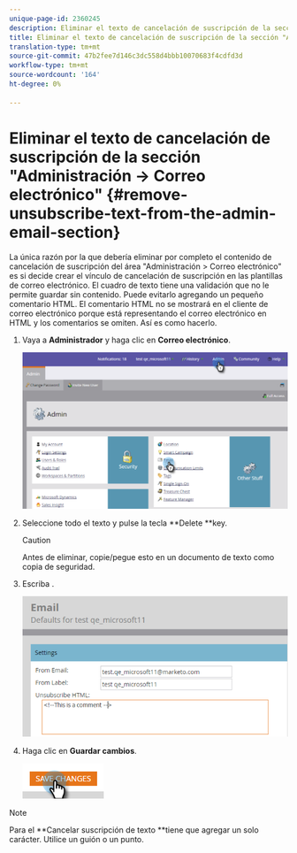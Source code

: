 ```yaml
---
unique-page-id: 2360245
description: Eliminar el texto de cancelación de suscripción de la sección "Administración -> Correo electrónico" - Documentos de marketing - Documentación del producto
title: Eliminar el texto de cancelación de suscripción de la sección "Administración -> Correo electrónico"
translation-type: tm+mt
source-git-commit: 47b2fee7d146c3dc558d4bbb10070683f4cdfd3d
workflow-type: tm+mt
source-wordcount: '164'
ht-degree: 0%

---
```



# Eliminar el texto de cancelación de suscripción de la sección &quot;Administración -> Correo electrónico&quot; {#remove-unsubscribe-text-from-the-admin-email-section}

La única razón por la que debería eliminar por completo el contenido de cancelación de suscripción del área &quot;Administración > Correo electrónico&quot; es si decide crear el vínculo de cancelación de suscripción en las plantillas de correo electrónico. El cuadro de texto tiene una validación que no le permite guardar sin contenido. Puede evitarlo agregando un pequeño comentario HTML. El comentario HTML no se mostrará en el cliente de correo electrónico porque está representando el correo electrónico en HTML y los comentarios se omiten. Así es como hacerlo.

1. Vaya a **Administrador** y haga clic en **Correo electrónico**.

   ![](assets/image2016-8-26-13-3a57-3a9.png)

1. Seleccione todo el texto y pulse la tecla **Delete **key.

   >[!CAUTION]
   >
   >Antes de eliminar, copie/pegue esto en un documento de texto como copia de seguridad.

1. Escriba **<!--This is a comment -->**.

   ![](assets/image2016-8-26-13-3a53-3a15.png)

1. Haga clic en **Guardar cambios**.

   ![](assets/image2016-8-26-13-3a59-3a40.png)

>[!NOTE]
>
>Para el **Cancelar suscripción de texto **tiene que agregar un solo carácter. Utilice un guión o un punto.

